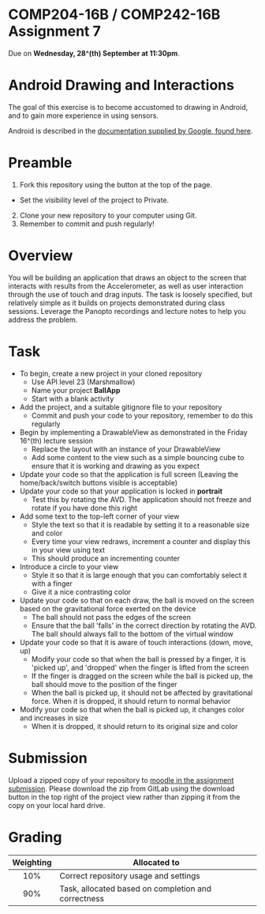 COMP204-16B / COMP242-16B Assignment 7
======================================

Due on **Wednesday, 28^(th) September at 11:30pm**.


Android Drawing and Interactions
================================

The goal of this exercise is to become accustomed to drawing in Android, and to gain more experience in using sensors.

Android is described in the [documentation supplied by Google, found here](https://developer.android.com/index.html).


Preamble
========

1. Fork this repository using the button at the top of the page.
  * Set the visibility level of the project to Private.
2. Clone your new repository to your computer using Git.
3. Remember to commit and push regularly!


Overview
========

You will be building an application that draws an object to the screen that interacts
with results from the Accelerometer, as well as user interaction through the use of
touch and drag inputs. The task is loosely specified, but relatively simple as it 
builds on projects demonstrated during class sessions. Leverage the Panopto recordings 
and lecture notes to help you address the problem.


Task
====

* To begin, create a new project in your cloned repository
  * Use API level 23 (Marshmallow)
  * Name your project **BallApp**
  * Start with a blank activity
* Add the project, and a suitable gitignore file to your repository
  * Commit and push your code to your repository, remember to do this regularly
* Begin by implementing a DrawableView as demonstrated in the Friday 16^(th) lecture session
  * Replace the layout with an instance of your DrawableView
  * Add some content to the view such as a simple bouncing cube to ensure that it is working and drawing as you expect
* Update your code so that the application is full screen (Leaving the home/back/switch buttons visible is acceptable)
* Update your code so that your application is locked in **portrait**
  * Test this by rotating the AVD. The application should not freeze and rotate if you have done this right
* Add some text to the top-left corner of your view 
  * Style the text so that it is readable by setting it to a reasonable size and color
  * Every time your view redraws, increment a counter and display this in your view using text
  * This should produce an incrementing counter
* Introduce a circle to your view
  * Style it so that it is large enough that you can comfortably select it with a finger
  * Give it a nice contrasting color
* Update your code so that on each draw, the ball is moved on the screen based on the gravitational force exerted on the device
  * The ball should not pass the edges of the screen
  * Ensure that the ball 'falls' in the correct direction by rotating the AVD. The ball should always fall to the bottom of the virtual window
* Update your code so that it is aware of touch interactions (down, move, up)
  * Modify your code so that when the ball is pressed by a finger, it is 'picked up', and 'dropped' when the finger is lifted from the screen
  * If the finger is dragged on the screen while the ball is picked up, the ball should move to the position of the finger
  * When the ball is picked up, it should not be affected by gravitational force. When it is dropped, it should return to normal behavior
* Modify your code so that when the ball is picked up, it changes color and increases in size
  * When it is dropped, it should return to its original size and color

  

Submission
==========

Upload a zipped copy of your repository to [moodle in the assignment submission](https://elearn.waikato.ac.nz/mod/assign/view.php?id=573556). 
Please download the zip from GitLab using the download button in the top right 
of the project view rather than zipping it from the copy on your local hard drive.


Grading
=======

| Weighting | Allocated to |
|:---------:|--------------|
| 10% | Correct repository usage and settings |
| 90% | Task, allocated based on completion and correctness |

